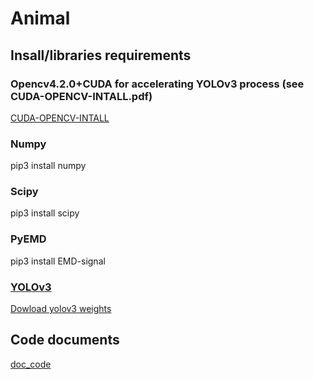 # Animal
## Insall/libraries requirements
### Opencv4.2.0+CUDA for accelerating YOLOv3 process (see CUDA-OPENCV-INTALL.pdf)
[CUDA-OPENCV-INTALL](https://danni203.github.io/animal.github.io/CUDA-OPENCV-INTALL.pdf)
### Numpy
pip3 install numpy
### Scipy
pip3 install scipy
### PyEMD
pip3 install EMD-signal
### [YOLOv3](https://github.com/pjreddie/darknet)
[Dowload yolov3 weights](https://pjreddie.com/media/files/yolov3.weights)
## Code documents
[doc_code](https://danni203.github.io/animal.github.io/doc/animal.html)
